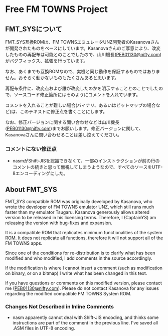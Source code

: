 
# Free FM TOWNS Project



## FMT_SYSについて

FMT_SYS互換ROMは、FM TOWNSエミュレータUNZ開発者のKasanovaさんが開発されたものをベースにしています。Kasanovaさんのご厚意により、改変したものの再配布は可能とのことでしたので、山川機長(PEB01130@nifty.com)がバグフィックス、拡張を行っています。

なお、あくまでも互換ROMなので、実機と同じ動作を保証するものではありません。おそらく動かないものもたくさんあると思います。

再配布条件に、改変点および誰が改変したのかを明示することとのことでしたので、ソースコード修正箇所にはそのようにコメントを入れています。

コメントを入れることが難しい場合(バイナリ、あるいはビットマップの場合など)は、このテキストに修正点を書くことにします。

なお、修正バージョンに関する問い合わせなどは山川機長(PEB01130@nifty.com)までお願いします。修正バージョンに関して、Kasanovaさんに問い合わせることは差し控えてください。


### コメントにない修正点
- nasmがShift-JISを認識できなくて、一部のインストラクションが前の行のコメントの続きと思って無視してしまうようなので、すべてのソースをUTF-8エンコーディングにした。


## About FMT_SYS

FMT_SYS compatible ROM was originally developed by Kasanova, who wrote the developer of FM TOWNS emulator UNZ, which still runs much faster than my emulator Tsugaru.  Kasanova generously allows altered version to be released in his licensing terms.  Therefore, I (CaptainYS) am releasing the version with bug-fixes and expansion.

It is a compatible ROM that replicates minimum functionalities of the system ROM.  It does not replicate all functions, therefore it will not support all of the FM TOWNS apps.

Since one of the conditions for re-distribution is to clarify what has been modified and who modified, I add comments in the source accordingly.

If the modification is where I cannot insert a comment (such as modification on binary, or on a bitmap) I write what has been changed in this text.

If you have questions or comments on this modified version, please contact me (PEB01130@nifty.com).  Please do not contact Kasanova for any issues regarding the modified compatible FM TOWNS System ROM.

### Changes Not Described in Inline Comments
- nasm apparently cannot deal with Shift-JIS encoding, and thinks some instructions are part of the comment in the previous line.  I've saved all .ASM files in UTF-8 encoding.
